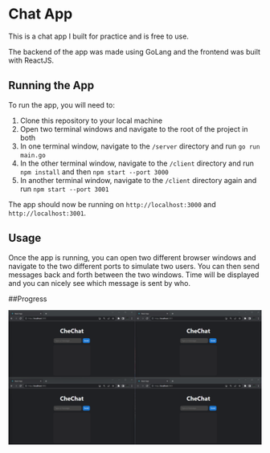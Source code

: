 # Chat App

This is a chat app I built for practice and is free to use.

The backend of the app was made using GoLang and the frontend was built with ReactJS.

## Running the App

To run the app, you will need to:

1. Clone this repository to your local machine
2. Open two terminal windows and navigate to the root of the project in both
3. In one terminal window, navigate to the `/server` directory and run `go run main.go`
4. In the other terminal window, navigate to the `/client` directory and run `npm install` and then `npm start --port 3000`
5. In another terminal window, navigate to the `/client` directory again and run `npm start --port 3001`

The app should now be running on `http://localhost:3000` and `http://localhost:3001`.

## Usage

Once the app is running, you can open two different browser windows and navigate to the two different ports to simulate two users. You can then send messages back and forth between the two windows. Time will be displayed and you can nicely see which message is sent by who.

##Progress

![Alt text](progressImage.png)
